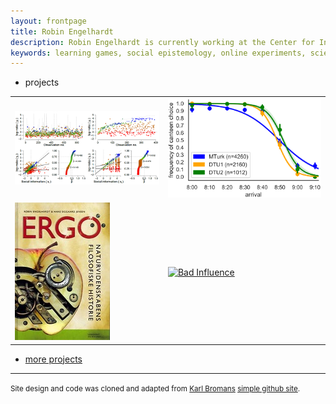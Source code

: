 ```yaml
---
layout: frontpage
title: Robin Engelhardt
description: Robin Engelhardt is currently working at the Center for Information and Bubble Studies at the University of Copenhagen - Denmark.
keywords: learning games, social epistemology, online experiments, science writing
---
```


<div class="navbar">
  <div class="navbar-inner">
      <ul class="nav">
          <li>projects</li>
      </ul>
  </div>
</div>

<table class="wide">
<tr>
  <td class="left">
    <a href="https://arxiv.org/abs/2008.05203">
        <img src="assets/publpics/wamot.png" width="300" alt="Wisdom of Threads" title="The Wisdom and Persuadability of Threads"/>
    </a>
  </td>
  <td class="right">
    <a href="https://arxiv.org/abs/2008.08849">
        <img src="assets/publpics/canteen_dilemma.png" width="300" alt="Canteen Dilemma" title="Canteen Dilemma"/>
    </a>
  </td>
</tr>
<tr>
  <td class="left">
    <a href="https://gavstrik.github.io/ergo">
        <img src="assets/publpics/ERGO.jpg" alt="Engelhardt and Jensen (2007)" title="Engelhardt and Jensen (2007)"/>
    </a>
  </td>
  <td class="left">
    <a href="https://spil.digitaluddannelse.org/">
        <img src="../assets/publpics/bad-influence-network.gif" width="300" alt="Bad Influence" title="Bad Influence"/>
    </a>
  </td>
</tr>
</table>

<div class="navbar">
  <div class="navbar-inner">
      <ul class="nav">
          <li><a href="morefigs.html">more projects</a></li>
      </ul>
  </div>
</div>

<hr>
<footer>
  <p><small>
    Site design and code was cloned and adapted from
    <a href="https://kbroman.org">Karl Bromans</a>
    <a href="https://kbroman.github.io/simple_site">simple github site</a>.
  </small></p>
</footer>
